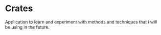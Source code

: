 # Crates

Application to learn and experiment with methods and techniques that i will be using in the future.

